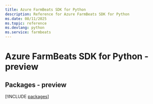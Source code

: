 ```yaml
---
title: Azure FarmBeats SDK for Python
description: Reference for Azure FarmBeats SDK for Python
ms.date: 08/11/2025
ms.topic: reference
ms.devlang: python
ms.service: farmbeats
---
```

# Azure FarmBeats SDK for Python - preview
## Packages - preview
[!INCLUDE [packages](farmbeats-index.md)]
